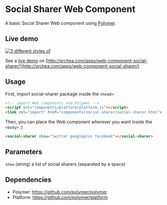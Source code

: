 Social Sharer Web Component
===========================

A basic Social Sharer Web component using [Polymer](https://www.polymer-project.org/).

Live demo
---------

[![3 different styles of <social-sharer>](http://i.imgur.com/lAqhBr1.png)](http://srchea.com/apps/web-component-social-sharer/)

See a [live demo](http://srchea.com/apps/web-component-social-sharer/) on [http://srchea.com/apps/web-component-social-sharer/](http://srchea.com/apps/web-component-social-sharer/)

Usage
-----

First, import social-sharer package inside the `<head>`:

```html
<!-- import Web components and Polymer -->
<script src="components/platform/platform.js"></script>
<link rel="import" href="components/social-sharer/social-sharer.html">
```

Then, you can place the Web component wherever you want inside the `<body>` :)

```html
<social-sharer show="twitter googleplus facebook"></social-sharer>
```

Parameters
----------

`show` (string) a list of social sharers (separated by a space)

Dependencies
------------

 * Polymer: https://github.com/polymer/polymer
 * Platform: https://github.com/polymer/platform


